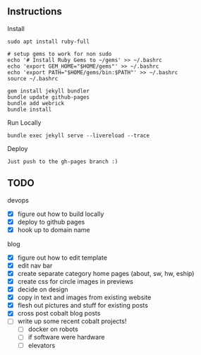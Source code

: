 ## Instructions
Install
```
sudo apt install ruby-full

# setup gems to work for non sudo
echo '# Install Ruby Gems to ~/gems' >> ~/.bashrc
echo 'export GEM_HOME="$HOME/gems"' >> ~/.bashrc
echo 'export PATH="$HOME/gems/bin:$PATH"' >> ~/.bashrc
source ~/.bashrc

gem install jekyll bundler
bundle update github-pages
bundle add webrick
bundle install
```

Run Locally
```
bundle exec jekyll serve --livereload --trace
```

Deploy
```
Just push to the gh-pages branch :)
```


## TODO
devops
- [x] figure out how to build locally
- [x] deploy to github pages
- [x] hook up to domain name

blog
- [x] figure out how to edit template
- [x] edit nav bar
- [x] create separate category home pages (about, sw, hw, eship)
- [x] create css for circle images in previews
- [x] decide on design
- [x] copy in text and images from existing website
- [x] flesh out pictures and stuff for existing posts
- [x] cross post cobalt blog posts
- [ ] write up some recent cobalt projects!
    - [ ] docker on robots
    - [ ] if software were hardware
    - [ ] elevators

